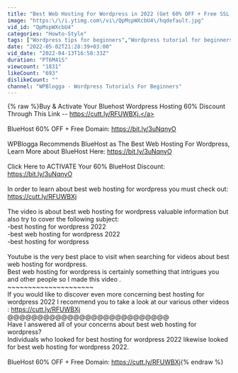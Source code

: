 ```yaml
---
title: "Best Web Hosting For Wordpress in 2022 (Get 60% OFF + Free SSL + Free Domain) | Best WP Hosting"
image: "https:\/\/i.ytimg.com\/vi\/QpMspWXcbU4\/hqdefault.jpg"
vid_id: "QpMspWXcbU4"
categories: "Howto-Style"
tags: ["Wordpress tips for beginners","Wordpress tutorial for beginners","wpblogga"]
date: "2022-05-02T21:28:39+03:00"
vid_date: "2022-04-13T16:58:33Z"
duration: "PT6M41S"
viewcount: "1831"
likeCount: "693"
dislikeCount: ""
channel: "WPBlogga - Wordpress Tutorials For Beginners"
---
```

{% raw %}Buy &amp; Activate Your Bluehost Wordpress Hosting 60% Discount Through This Link -- <a rel="nofollow" target="blank" href="https://cutt.ly/RFUWBXj.">https://cutt.ly/RFUWBXj.</a><br /><br />BlueHost 60% OFF + Free Domain: <a rel="nofollow" target="blank" href="https://bit.ly/3uNqnyO">https://bit.ly/3uNqnyO</a><br /><br />WPBlogga Recommends BlueHost as The Best Web Hosting For Wordpress, Learn More about BlueHost Here: <a rel="nofollow" target="blank" href="https://bit.ly/3uNqnyO">https://bit.ly/3uNqnyO</a><br /><br />Click Here to ACTIVATE Your 60% BlueHost Discount: <a rel="nofollow" target="blank" href="https://bit.ly/3uNqnyO">https://bit.ly/3uNqnyO</a><br /><br />In order to learn about best web hosting for wordpress  you must check out: <a rel="nofollow" target="blank" href="https://cutt.ly/RFUWBXj">https://cutt.ly/RFUWBXj</a><br /><br />The video is about best web hosting for wordpress valuable information but also try to cover the following subject:<br />-best hosting for wordpress 2022 <br />-best web hosting for wordpress 2022 <br />-best hosting for wordpress<br /><br />Youtube is the very best place to visit when searching for videos about best web hosting for wordpress.<br />Best web hosting for wordpress is certainly something that intrigues you and other people so I made this video .<br />~~~~~~~~~~~~~~~~~~~~~<br />If you would like to discover even more concerning best hosting for wordpress 2022 I recommend you to take a look at our various other videos : <a rel="nofollow" target="blank" href="https://cutt.ly/RFUWBXj">https://cutt.ly/RFUWBXj</a><br />@@@@@@@@@@@@@@@@@@@@@@@@@@@<br />Have I answered all of your concerns about best web hosting for wordpress?<br /> Individuals who looked for best hosting for wordpress 2022 likewise looked for best web hosting for wordpress 2022.<br /><br />BlueHost 60% OFF + Free Domain: <a rel="nofollow" target="blank" href="https://cutt.ly/RFUWBXj">https://cutt.ly/RFUWBXj</a>{% endraw %}
